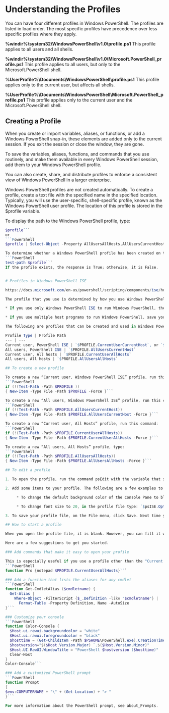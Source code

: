 # Understanding the Profiles

You can have four different profiles in Windows PowerShell. The profiles are listed in load order. The most specific
profiles have precedence over less specific profiles where they apply.

**%windir%\system32\WindowsPowerShell\v1.0\profile.ps1**
This profile applies to all users and all shells.

**%windir%\system32\WindowsPowerShell\v1.0\Microsoft.PowerShell_profile.ps1**
This profile applies to all users, but only to the Microsoft.PowerShell shell.

**%UserProfile%\Documents\WindowsPowerShell\profile.ps1**
This profile applies only to the current user, but affects all shells.

**%UserProfile%\Documents\WindowsPowerShell\Microsoft.PowerShell_profile.ps1**
This profile applies only to the current user and the Microsoft.PowerShell shell.


## Creating a Profile

When you create or import variables, aliases, or functions, or add a Windows PowerShell snap-in, these elements are added
only to the current session. If you exit the session or close the window, they are gone.

To save the variables, aliases, functions, and commands that you use routinely, and make them available in every Windows
PowerShell session, add them to your Windows PowerShell profile.

You can also create, share, and distribute profiles to enforce a consistent view of Windows PowerShell in a larger enterprise.

Windows PowerShell profiles are not created automatically. To create a profile, create a text file with the specified name
in the specified location. Typically, you will use the user-specific, shell-specific profile, known as the Windows PowerShell
user profile. The location of this profile is stored in the $profile variable.

To display the path to the Windows PowerShell profile, type:
```PowerShell
$profile```
or
```PowerShell
$profile | Select-Object -Property AllUsersAllHosts,AllUsersCurrentHost,CurrentUserAllHosts,CurrentUserCurrentHost | Format-List```

To determine whether a Windows PowerShell profile has been created on the system, type:
```PowerShell
test-path $profile```
If the profile exists, the response is True; otherwise, it is False.


# Profiles in Windows PowerShell ISE

https://docs.microsoft.com/en-us/powershell/scripting/components/ise/how-to-use-profiles-in-windows-powershell-ise?view=powershell-7

The profile that you use is determined by how you use Windows PowerShell and Windows PowerShell ISE.

* If you use only Windows PowerShell ISE to run Windows PowerShell, then save all your items in one of the ISE-specific profiles, such as the CurrentUserCurrentHost profile for Windows PowerShell ISE or the AllUsersCurrentHost profile for Windows PowerShell ISE.

* If you use multiple host programs to run Windows PowerShell, save your functions, aliases, variables, and commands in a profile that affects all host programs, such as the CurrentUserAllHosts or the AllUsersAllHosts profile, and save ISE-specific features, like color and font customization in the CurrentUserCurrentHost profile for Windows PowerShell ISE profile or the AllUsersCurrentHost profile for Windows PowerShell ISE.

The following are profiles that can be created and used in Windows PowerShell ISE. Each profile is saved to its own specific path.

Profile Type | Profile Path
--- | ---
Current user, PowerShell ISE | `$PROFILE.CurrentUserCurrentHost`, or `$PROFILE`
All users, PowerShell ISE | `$PROFILE.AllUsersCurrentHost`
Current user, All hosts | `$PROFILE.CurrentUserAllHosts`
All users, All hosts | `$PROFILE.AllUsersAllHosts`

## To create a new profile

To create a new “Current user, Windows PowerShell ISE” profile, run this command:
```PowerShell
if (!(Test-Path -Path $PROFILE ))
{ New-Item -Type File -Path $PROFILE -Force }```

To create a new “All users, Windows PowerShell ISE” profile, run this command:
```PowerShell
if (!(Test-Path -Path $PROFILE.AllUsersCurrentHost))
{ New-Item -Type File -Path $PROFILE.AllUsersCurrentHost -Force }```

To create a new “Current user, All Hosts” profile, run this command:
```PowerShell
if (!(Test-Path -Path $PROFILE.CurrentUserAllHosts))
{ New-Item -Type File -Path $PROFILE.CurrentUserAllHosts -Force }```

To create a new “All users, All Hosts” profile, type:
```PowerShell
if (!(Test-Path -Path $PROFILE.AllUsersAllHosts))
{ New-Item -Type File -Path $PROFILE.AllUsersAllHosts -Force }```

## To edit a profile

1. To open the profile, run the command psEdit with the variable that specifies the profile you want to edit. For example, to open the “Current user, Windows PowerShell ISE” profile, type: psEdit $PROFILE

2. Add some items to your profile. The following are a few examples to get you started:

     * To change the default background color of the Console Pane to blue, in the profile file type: `$psISE.Options.OutputPaneBackground = 'blue'` . For more information about the `$psISE` variable, see Windows PowerShell ISE Object Model Reference.

     * To change font size to 20, in the profile file type: `$psISE.Options.FontSize =20`

3. To save your profile file, on the File menu, click Save. Next time you open the Windows PowerShell ISE, your customizations are applied.

## How to start a profile

When you open the profile file, it is blank. However, you can fill it with the variables, aliases, and commands that you use frequently.

Here are a few suggestions to get you started.

### Add commands that make it easy to open your profile

This is especially useful if you use a profile other than the "Current User, Current Host" profile. For example, add the following command:
```PowerShell
function Pro {notepad $PROFILE.CurrentUserAllHosts}```

### Add a function that lists the aliases for any cmdlet
```PowerShell
function Get-CmdletAlias ($cmdletname) {
  Get-Alias |
    Where-Object -FilterScript {$_.Definition -like "$cmdletname"} |
      Format-Table -Property Definition, Name -AutoSize
}```

### Customize your console
```PowerShell
function Color-Console {
  $Host.ui.rawui.backgroundcolor = "white"
  $Host.ui.rawui.foregroundcolor = "black"
  $hosttime = (Get-ChildItem -Path $PSHOME\PowerShell.exe).CreationTime
  $hostversion="$($Host.Version.Major) `.$($Host.Version.Minor)"
  $Host.UI.RawUI.WindowTitle = "PowerShell $hostversion ($hosttime)"
  Clear-Host
}
Color-Console```

### Add a customized PowerShell prompt
```PowerShell
function Prompt
{
$env:COMPUTERNAME + "\" + (Get-Location) + "> "
}```

For more information about the PowerShell prompt, see about_Prompts.
